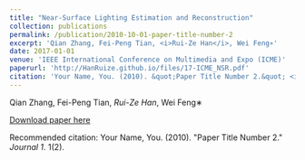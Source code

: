 ```yaml
---
title: "Near-Surface Lighting Estimation and Reconstruction"
collection: publications
permalink: /publication/2010-10-01-paper-title-number-2
excerpt: 'Qian Zhang, Fei-Peng Tian, <i>Rui-Ze Han</i>, Wei Feng∗'
date: 2017-01-01
venue: 'IEEE International Conference on Multimedia and Expo (ICME)'
paperurl: 'http://HanRuize.github.io/files/17-ICME_NSR.pdf'
citation: 'Your Name, You. (2010). &quot;Paper Title Number 2.&quot; <i>Journal 1</i>. 1(2).'
---
```

Qian Zhang, Fei-Peng Tian, <i>Rui-Ze Han</i>, Wei Feng∗

[Download paper here](http://HanRuize.github.io/files/17-ICME_NSR.pdf)

Recommended citation: Your Name, You. (2010). "Paper Title Number 2." <i>Journal 1</i>. 1(2).
